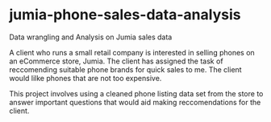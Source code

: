 # jumia-phone-sales-data-analysis
Data wrangling and Analysis on Jumia sales data

A client who runs a small retail company is interested in selling phones on an eCommerce store, Jumia. The client has assigned the task of reccomending suitable phone brands for quick sales to me. The client would lilke phones that are not too expensive.

This project involves using a cleaned phone listing data set from the store to answer important questions that would aid making reccomendations for the client.
